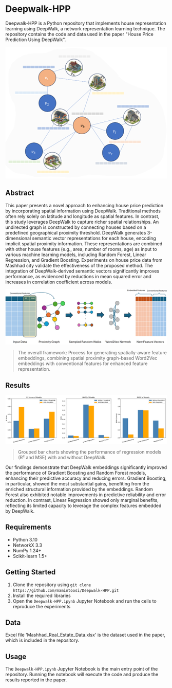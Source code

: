 # Deepwalk-HPP

Deepwalk-HPP is a Python repository that implements house representation learning using DeepWalk, a network representation learning technique. The repository contains the code and data used in the paper "House Price Prediction Using DeepWalk".

![](images/graph.png)

## Abstract

This paper presents a novel approach to enhancing house price prediction by incorporating spatial information using DeepWalk. Traditional methods often rely solely on latitude and longitude as spatial features. In contrast, this study leverages DeepWalk to capture richer spatial relationships. An undirected graph is constructed by connecting houses based on a predefined geographical proximity threshold. DeepWalk generates 3-dimensional semantic vector representations for each house, encoding implicit spatial proximity information. These representations are combined with other house features (e.g., area, number of rooms, age) as input to various machine learning models, including Random Forest, Linear Regression, and Gradient Boosting. Experiments on house price data from Mashhad city validate the effectiveness of the proposed method. The integration of DeepWalk-derived semantic vectors significantly improves performance, as evidenced by reductions in mean squared error and increases in correlation coefficient across models.

![](images/proposedModel.png)

> The overall framework: Process for generating spatially-aware feature embeddings, combining spatial proximity graph-based Word2Vec embeddings with conventional features for enhanced feature representation.

## Results

![](images/results.png)

> Grouped bar charts showing the performance of regression models (R² and MSE) with and without DeepWalk.

Our findings demonstrate that DeepWalk embeddings significantly improved the performance of Gradient Boosting and Random Forest models, enhancing their predictive accuracy and reducing errors. Gradient Boosting, in particular, showed the most substantial gains, benefiting from the enriched structural information provided by the embeddings. Random Forest also exhibited notable improvements in predictive reliability and error reduction. In contrast, Linear Regression showed only marginal benefits, reflecting its limited capacity to leverage the complex features embedded by DeepWalk.

## Requirements

- Python 3.10
- NetworkX 3.3
- NumPy 1.24+
- Scikit-learn 1.5+

## Getting Started

1. Clone the repository using `git clone https://github.com/mamintoosi/Deepwalk-HPP.git`
2. Install the required libraries
3. Open the `Deepwalk-HPP.ipynb` Jupyter Notebook and run the cells to reproduce the experiments

## Data

Excel file 'Mashhad_Real_Estate_Data.xlsx' is the dataset used in the paper, which is included in the repository.

## Usage

The `Deepwalk-HPP.ipynb` Jupyter Notebook is the main entry point of the repository. Running the notebook will execute the code and produce the results reported in the paper.
